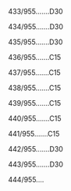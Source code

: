 433/955.......D30 


434/955.......D30 


435/955.......D30 


436/955.......C15 


437/955.......C15 


438/955.......C15 


439/955.......C15 


440/955.......C15 


441/955.......C15 


442/955.......D30 


443/955.......D30 


444/955.... 

